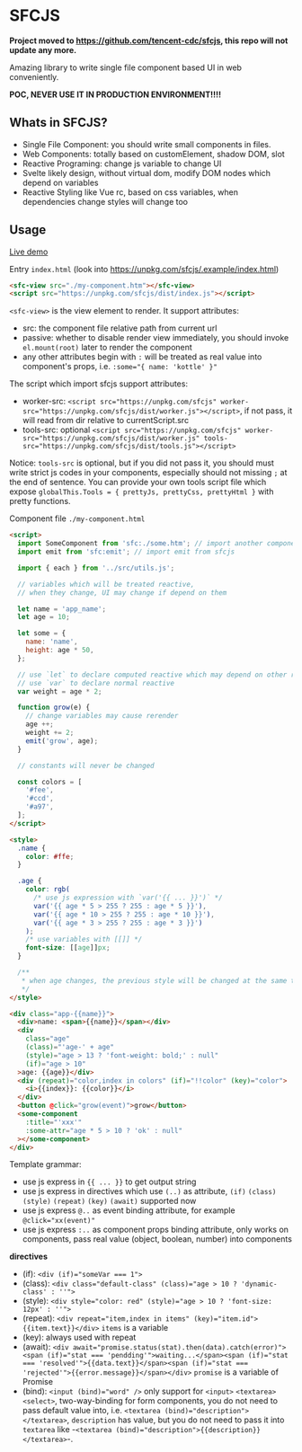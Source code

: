 # SFCJS

**Project moved to https://github.com/tencent-cdc/sfcjs, this repo will not update any more.**

Amazing library to write single file component based UI in web conveniently.

**POC, NEVER USE IT IN PRODUCTION ENVIRONMENT!!!!**

## Whats in SFCJS?

- Single File Component: you should write small components in files.
- Web Components: totally based on customElement, shadow DOM, slot
- Reactive Programing: change js variable to change UI
- Svelte likely design, without virtual dom, modify DOM nodes which depend on variables
- Reactive Styling like Vue rc, based on css variables, when dependencies change styles will change too

## Usage

[Live demo](https://unpkg.com/sfcjs/.example/index.html)

Entry `index.html` (look into https://unpkg.com/sfcjs/.example/index.html)

```html
<sfc-view src="./my-component.htm"></sfc-view>
<script src="https://unpkg.com/sfcjs/dist/index.js"></script>
```

`<sfc-view>` is the view element to render. It support attributes:

- src: the component file relative path from current url
- passive: whether to disable render view immediately, you should invoke `el.mount(root)` later to render the component
- any other attributes begin with `:` will be treated as real value into component's props, i.e. `:some="{ name: 'kottle' }"`

The script which import sfcjs support attributes:

- worker-src: `<script src="https://unpkg.com/sfcjs" worker-src="https://unpkg.com/sfcjs/dist/worker.js"></script>`, if not pass, it will read from dir relative to currentScript.src
- tools-src: optional `<script src="https://unpkg.com/sfcjs" worker-src="https://unpkg.com/sfcjs/dist/worker.js" tools-src="https://unpkg.com/sfcjs/dist/tools.js"></script>`

Notice: `tools-src` is optional, but if you did not pass it, you should must write strict js codes in your components, especially should not missing `;` at the end of sentence. You can provide your own tools script file which expose `globalThis.Tools = { prettyJs, prettyCss, prettyHtml }` with pretty functions.


Component file `./my-component.html`

```html
<script>
  import SomeComponent from 'sfc:./some.htm'; // import another component
  import emit from 'sfc:emit'; // import emit from sfcjs

  import { each } from '../src/utils.js';

  // variables which will be treated reactive,
  // when they change, UI may change if depend on them

  let name = 'app_name';
  let age = 10;

  let some = {
    name: 'name',
    height: age * 50,
  };

  // use `let` to declare computed reactive which may depend on other reactive variables
  // use `var` to declare normal reactive
  var weight = age * 2;

  function grow(e) {
    // change variables may cause rerender
    age ++;
    weight += 2;
    emit('grow', age);
  }

  // constants will never be changed

  const colors = [
    '#fee',
    '#ccd',
    '#a97',
  ];
</script>

<style>
  .name {
    color: #ffe;
  }

  .age {
    color: rgb(
      /* use js expression with `var('{{ ... }}')` */
      var('{{ age * 5 > 255 ? 255 : age * 5 }}'),
      var('{{ age * 10 > 255 ? 255 : age * 10 }}'),
      var('{{ age * 3 > 255 ? 255 : age * 3 }}')
    );
    /* use variables with [[]] */
    font-size: [[age]]px;
  }

  /**
   * when age changes, the previous style will be changed at the same time
   */
</style>

<div class="app-{{name}}">
  <div>name: <span>{{name}}</span></div>
  <div
    class="age"
    (class)="'age-' + age"
    (style)="age > 13 ? 'font-weight: bold;' : null"
    (if)="age > 10"
  >age: {{age}}</div>
  <div (repeat)="color,index in colors" (if)="!!color" (key)="color">
    <i>{{index}}: {{color}}</i>
  </div>
  <button @click="grow(event)">grow</button>
  <some-component
    :title="'xxx'"
    :some-attr="age * 5 > 10 ? 'ok' : null"
  ></some-component>
</div>
```

Template grammar:

- use js express in `{{ ... }}` to get output string
- use js express in directives which use `(..)` as attribute, `(if)` `(class)` `(style)` `(repeat)` `(key)` `(await)` supported now
- use js express `@..` as event binding attribute, for example `@click="xx(event)"`
- use js express `:..` as component props binding attribute, only works on components, pass real value (object, boolean, number) into components

**directives**

- (if): `<div (if)="someVar === 1">`
- (class): `<div class="default-class" (class)="age > 10 ? 'dynamic-class' : ''">`
- (style): `<div style="color: red" (style)="age > 10 ? 'font-size: 12px' : ''">`
- (repeat): `<div repeat="item,index in items" (key)="item.id">{{item.text}}</div>` `items` is a variable
- (key): always used with repeat
- (await): `<div await="promise.status(stat).then(data).catch(error)"><span (if)="stat === 'pendding'">waiting...</span><span (if)="stat === 'resolved'">{{data.text}}</span><span (if)="stat === 'rejected'">{{error.message}}</span></div>` `promise` is a variable of Promise
- (bind): `<input (bind)="word" />` only support for `<input>` `<textarea>` `<select>`, two-way-binding for form components, you do not need to pass default value into, i.e. `<textarea (bind)="description"></textarea>`, `description` has value, but you do not need to pass it into `textarea` like -`<textarea (bind)="description">{{description}}</textarea>`-.
